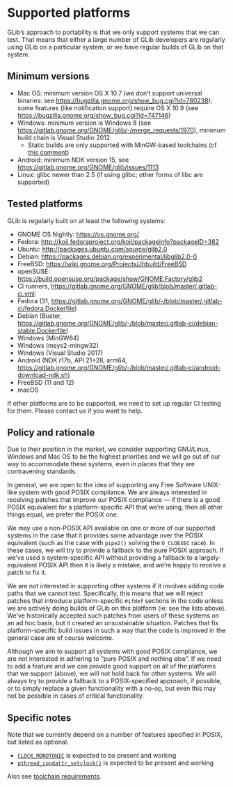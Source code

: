 Supported platforms
===

GLib’s approach to portability is that we only support systems that we can test.
That means that either a large number of GLib developers are regularly using
GLib on a particular system, or we have regular builds of GLib on that system.

Minimum versions
---

 * Mac OS: minimum version OS X 10.7 (we don’t support universal binaries: see
   https://bugzilla.gnome.org/show_bug.cgi?id=780238); some features (like
   notification support) require OS X 10.9 (see
   https://bugzilla.gnome.org/show_bug.cgi?id=747146)
 * Windows: minimum version is Windows 8 (see
   https://gitlab.gnome.org/GNOME/glib/-/merge_requests/1970), minimum build
   chain is Visual Studio 2012
   * Static builds are only supported with MinGW-based toolchains (cf
     [this comment](https://gitlab.gnome.org/GNOME/glib/-/merge_requests/2384#note_1336662))
 * Android: minimum NDK version 15, see https://gitlab.gnome.org/GNOME/glib/issues/1113
 * Linux: glibc newer than 2.5 (if using glibc; other forms of libc are supported)

Tested platforms
---

GLib is regularly built on at least the following systems:

 * GNOME OS Nightly: https://os.gnome.org/
 * Fedora: http://koji.fedoraproject.org/koji/packageinfo?packageID=382
 * Ubuntu: http://packages.ubuntu.com/source/glib2.0
 * Debian: https://packages.debian.org/experimental/libglib2.0-0
 * FreeBSD: https://wiki.gnome.org/Projects/Jhbuild/FreeBSD
 * openSUSE: https://build.opensuse.org/package/show/GNOME:Factory/glib2
 * CI runners, https://gitlab.gnome.org/GNOME/glib/blob/master/.gitlab-ci.yml:
  * Fedora (31, https://gitlab.gnome.org/GNOME/glib/-/blob/master/.gitlab-ci/fedora.Dockerfile)
  * Debian (Buster, https://gitlab.gnome.org/GNOME/glib/-/blob/master/.gitlab-ci/debian-stable.Dockerfile)
  * Windows (MinGW64)
  * Windows (msys2-mingw32)
  * Windows (Visual Studio 2017)
  * Android (NDK r17b, API 21+28, arm64, https://gitlab.gnome.org/GNOME/glib/-/blob/master/.gitlab-ci/android-download-ndk.sh)
  * FreeBSD (11 and 12)
  * macOS

If other platforms are to be supported, we need to set up regular CI testing for
them. Please contact us if you want to help.

Policy and rationale
---

Due to their position in the market, we consider supporting GNU/Linux, Windows
and Mac OS to be the highest priorities and we will go out of our way to
accommodate these systems, even in places that they are contravening standards.

In general, we are open to the idea of supporting any Free Software UNIX-like
system with good POSIX compliance.  We are always interested in receiving
patches that improve our POSIX compliance — if there is a good POSIX equivalent
for a platform-specific API that we’re using, then all other things equal, we
prefer the POSIX one.

We may use a non-POSIX API available on one or more of our supported systems in
the case that it provides some advantage over the POSIX equivalent (such as the
case with `pipe2()` solving the `O_CLOEXEC` race).  In these cases, we will try
to provide a fallback to the pure POSIX approach.  If we’ve used a
system-specific API without providing a fallback to a largely-equivalent POSIX
API then it is likely a mistake, and we’re happy to receive a patch to fix it.

We are not interested in supporting other systems if it involves adding code
paths that we cannot test.  Specifically, this means that we will reject patches
that introduce platform-specific `#ifdef` sections in the code unless we are
actively doing builds of GLib on this platform (ie: see the lists above).  We’ve
historically accepted such patches from users of these systems on an ad hoc
basis, but it created an unsustainable situation.  Patches that fix
platform-specific build issues in such a way that the code is improved in the
general case are of course welcome.

Although we aim to support all systems with good POSIX compliance, we are not
interested in adhering to “pure POSIX and nothing else”.  If we need to add a
feature and we can provide good support on all of the platforms that we support
(above), we will not hold back for other systems.  We will always try to provide
a fallback to a POSIX-specified approach, if possible, or to simply replace a
given functionality with a no-op, but even this may not be possible in cases of
critical functionality.

Specific notes
---

Note that we currently depend on a number of features specified in POSIX, but
listed as optional:

 * [`CLOCK_MONOTONIC`](http://pubs.opengroup.org/onlinepubs/009695399/functions/clock_gettime.html)
   is expected to be present and working
 * [`pthread_condattr_setclock()`](http://pubs.opengroup.org/onlinepubs/7999959899/functions/pthread_condattr_setclock.html)
   is expected to be present and working

Also see [toolchain requirements](./toolchain-requirements.md).
